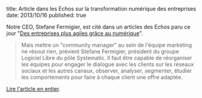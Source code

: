 title: Article dans les Echos sur la transformation numérique des entreprises
date: 2013/10/16
published: true

Notre CEO, Stefane Fermigier, est cité dans un articles des Echos paru ce jour
"[Des entreprises plus agiles grâce au numérique](http://www.lesechos.fr/entreprises-secteurs/tech-medias/actu/0203062348680-des-entreprises-plus-agiles-grace-au-numerique-618062.php?xtor=RSS-2004)".

> Mais mettre un "community manager" au sein de l'équipe marketing ne résout rien, prévient Stefane Fermigier, président du groupe Logiciel Libre du pôle Systematic. Il faut être capable de réorganiser les équipes pour engager le dialogue avec les clients sur les réseaux sociaux et les autres canaux, observer, analyser, segmenter, étudier les comportements pour faire à chaque client une offre adaptée.

[Lire l'article en entier](http://www.lesechos.fr/entreprises-secteurs/tech-medias/actu/0203062348680-des-entreprises-plus-agiles-grace-au-numerique-618062.php?xtor=RSS-2004).